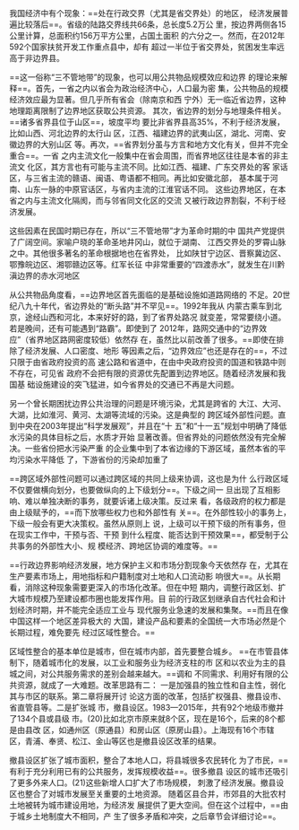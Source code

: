 我国经济中有个现象：==处在行政交界（尤其是省交界处）的地区， 经济发展普遍比较落后==。省级的陆路交界线共66条，总长度5.2万公 里，按边界两侧各15公里计算，总面积约156万平方公里，占国土面积 的六分之一。然而，在2012年592个国家扶贫开发工作重点县中，却有 超过一半位于省交界处，贫困发生率远高于非边界县。

==这一俗称“三不管地带”的现象，也可以用公共物品规模效应和边界 的理论来解释==。首先，一省之内以省会为政治经济中心，人口最为密 集，公共物品的规模经济效应最为显著。但几乎所有省会（除南京和西 宁外）无一临近省边界，这种地理距离限制了边界地区获取公共资源。 其次，省边界的划分与地理条件相关。==诸多省界县位于山区==，坡度平均 要比非省界县高35%，不利于经济发展，比如山西、河北边界的太行山 区，江西、福建边界的武夷山区，湖北、河南、安徽边界的大别山区 等。再次，==省界划分虽与方言和地方文化有关，但并不完全重合==。一省 之内主流文化一般集中在省会周围，而省界地区往往是本省的非主流文 化区，其方言也有可能与主流不同。比如江西、福建、广东交界处的客 家话区，与三省主流的赣语、闽语、粤语都不相同。再比如安徽北部， 基本属于河南、山东一脉的中原官话区，与省内主流的江淮官话不同。 这些边界地区，在本省之内与主流文化隔阂，而与邻省同文化区的交流 又被行政边界割裂，不利于经济发展。

这些因素在民国时期已存在，所以“三不管地带”才为革命时期的中 国共产党提供了广阔空间。家喻户晓的革命圣地井冈山，就位于湖南、 江西交界处的罗霄山脉之中。其他很多著名的革命根据地也在省界处， 比如陕甘宁边区、晋察冀边区、鄂豫皖边区、湘鄂赣边区等。红军长征 中非常重要的“四渡赤水”，就发生在川黔滇边界的赤水河地区

从公共物品角度看，==边界地区首先面临的是基础设施如道路网络的 不足。20世纪八九十年代，省边界处的“断头路”并不罕见==。1992年我从 内蒙古乘车到北京，途经山西和河北，本来好好的路，到了省界处路况 就变差，常常要绕小道。若是晚间，还有可能遇到“路霸”。即使到了 2012年，路网交通中的“边界效应”（省界地区路网密度较低）依然存 在，虽然比以前改善了很多。==即使在排除了经济发展、人口密度、地形 等因素之后，“边界效应”也还是存在的==，不过只限于由省政府投资的高 速公路和省道中，在由中央政府投资的国道和铁路中则不存在，可见省 政府不会把有限的资源优先配置到边界地区。随着经济发展和我国基 础设施建设的突飞猛进，如今省界处的交通已不再是大问题。

另一个曾长期困扰边界公共治理的问题是环境污染，尤其是跨省的 大江、大河、大湖，比如淮河、黄河、太湖等流域的污染。这是典型的 跨区域外部性问题。直到中央在2003年提出“科学发展观”，并且在“十 五”和“十一五”规划中明确了降低水污染的具体目标之后，水质才开始 显著改善。但省界处的问题依然没有完全解决。一些省份把水污染严重 的企业集中到了本省边缘的下游区域，虽然本省的平均污染水平降低 了，下游省份的污染却加重了

==跨区域外部性问题可以通过跨区域的共同上级来协调，这也是为什 么行政区域不仅要做横向划分，也要做纵向的上下级划分==。下级之间一 旦出现了互相影响、难以单独决断的事务，就要诉诸上级决策。反过来 看，各级政府的权力都是由上级赋予的，==而下放哪些权力也和外部性有 关==。在外部性较小的事务上，下级一般会有更大决策权。虽然从原则上 说，上级可以干预下级的所有事务，但在现实工作中，干预与否、干预 到什么程度、能否达到干预效果==，都受制于公共事务的外部性大小、规 模经济、跨地区协调的难度等。== 

==行政边界影响经济发展，地方保护主义和市场分割现象今天依然存 在，尤其在生产要素市场上，用地指标和户籍制度对土地和人口流动影 响很大==。从长期看，消除这种现象需要更深入的市场化改革。但在中短 期内，调整行政区划、扩大城市规模乃至建设都市圈也能发挥作用。目 前的行政区划继承自古代社会和计划经济时期，并不能完全适应工业与 现代服务业急速的发展和集聚。==而且在像中国这样一个地区差异极大的 大国，建设产品和要素的全国统一大市场必然是个长期过程，难免要先 经过区域性整合。==

区域性整合的基本单位是城市，但在城市内部，首先要整合城乡。 ==在市管县体制下，随着城市化的发展，以工业和服务业为经济支柱的市 区和以农业为主的县城之间，对公共服务需求的差别会越来越大。==调和 不同需求、利用好有限的公共资源，就成了一大难题。改革思路有二： 一是加强县的独立性和自主性，弱化其与市区的联系。第二章将展开讨 论这方面的改革，包括扩权强县、撤县设市、省直管县等。二是扩张城 市，撤县设区。1983—2015年，共有92个地级市撤并了134个县或县级 市。(20)比如北京市原来就8个区，现在是16个，后来的8个都是由县改 区，如通州区（原通县）和房山区（原房山县）。上海现有16个市辖 区，青浦、奉贤、松江、金山等区也是撤县设区改革的结果。

撤县设区扩张了城市面积，整合了本地人口，将县城很多农民转化 为了市民，==有利于充分利用已有的公共服务，发挥规模收益==。很多撤县 设区的城市还吸引了更多外来人口。(21)这些新增人口扩大了市场规模， 刺激了经济发展。撤县设区也整合了对城市发展至关重要的土地资源。 随着区县合并，市郊县的大批农村土地被转为城市建设用地，为经济发 展提供了更大空间。但在这个过程中，==由于城乡土地制度大不相同，产 生了很多矛盾和冲突，之后章节会详细讨论==。